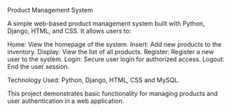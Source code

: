 Product Management System

A simple web-based product management system built with Python, Django, HTML, and CSS. It allows users to:

Home: View the homepage of the system.
Insert: Add new products to the inventory.
Display: View the list of all products.
Register: Register a new user to the system.
Login: Secure user login for authorized access.
Logout: End the user session.

Technology Used: Python, Django, HTML, CSS and MySQL.

This project demonstrates basic functionality for managing products and user authentication in a web application.
